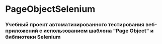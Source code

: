 # PageObjectSelenium

### Учебный проект автоматизированного тестирования веб-приложений с использованием шаблона "Page Object" и библиотеки Selenium
